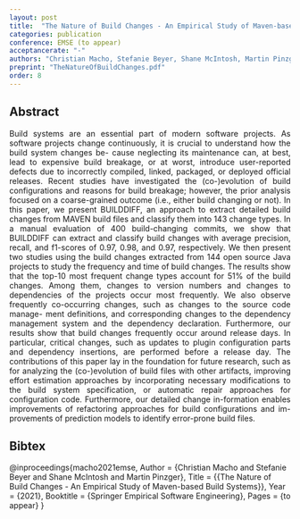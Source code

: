 ```yaml
---
layout: post
title:  "The Nature of Build Changes - An Empirical Study of Maven-based Build Systems"
categories: publication
conference: EMSE (to appear)
acceptancerate: "-"
authors: "Christian Macho, Stefanie Beyer, Shane McIntosh, Martin Pinzger"
preprint: "TheNatureOfBuildChanges.pdf"
order: 8
---
```

<h2>Abstract</h2>
<div style="text-align:justify">Build systems are an essential part of modern software projects. As software projects change continuously, it is crucial to understand how the build system changes be- cause neglecting its maintenance can, at best, lead to expensive build breakage, or at worst, introduce user-reported defects due to incorrectly compiled, linked, packaged, or deployed official releases. Recent studies have investigated the (co-)evolution of build configurations and reasons for build breakage; however, the prior analysis focused on a coarse-grained outcome (i.e., either build changing or not). In this paper, we present BUILDDIFF, an approach to extract detailed build changes from MAVEN build files and classify them into 143 change types. In a manual evaluation of 400 build-changing commits, we show that BUILDDIFF can extract and classify build changes with average precision, recall, and f1-scores of 0.97, 0.98, and 0.97, respectively. We then present two studies using the build changes extracted from 144 open source Java projects to study the frequency and time of build changes. The results show that the top-10 most frequent change types account for 51% of the build changes. Among them, changes to version numbers and changes to dependencies of the projects occur most frequently. We also observe frequently co-occurring changes, such as changes to the source code manage- ment definitions, and corresponding changes to the dependency management system and the dependency declaration. Furthermore, our results show that build changes frequently occur around release days. In particular, critical changes, such as updates to plugin configuration parts and dependency insertions, are performed before a release day. The contributions of this paper lay in the foundation for future research, such as for analyzing the (co-)evolution of build files with other artifacts, improving effort estimation approaches by incorporating necessary modifications to the build system specification, or automatic repair approaches for configuration code. Furthermore, our detailed change in-formation enables improvements of refactoring approaches for build configurations and im- provements of prediction models to identify error-prone build files.</div>
<!-- 
<h2>Tools and Data</h2>
<div>
<a href="{{ site.url }}/preprints/ExtractingBuildChangesWithBuildDiff.pdf" target="_blank">Preprint</a>, 
<a href="{{ site.url }}/preprints/differ-maven-differ-0.0.6.jar" target="_blank">Executeable</a>, 
<a href="{{ site.url }}/preprints/BuildChangeTaxonomy.pdf" target="_blank">Build Change Taxonomy</a>, 
<a href="{{ site.url }}/preprints/evaluationP1.xls" target="_blank">Evaluation 1</a>,
<a href="{{ site.url }}/preprints/evaluationP2.xls" target="_blank">Evaluation 2</a>

</div>
 -->
<h2>Bibtex</h2>
@inproceedings{macho2021emse,
  Author = {Christian Macho and Stefanie Beyer and Shane McIntosh and Martin Pinzger},
  Title = {{The Nature of Build Changes - An Empirical Study of Maven-based Build Systems}},
  Year = {2021},
  Booktitle = {Springer Empirical Software Engineering},
  Pages = {to appear}
}
